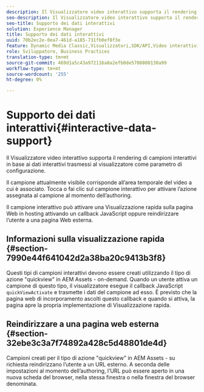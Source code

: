 ```yaml
---
description: Il Visualizzatore video interattivo supporta il rendering di campioni interattivi in base ai dati interattivi trasmessi al visualizzatore come parametro di configurazione.
seo-description: Il Visualizzatore video interattivo supporta il rendering di campioni interattivi in base ai dati interattivi trasmessi al visualizzatore come parametro di configurazione.
seo-title: Supporto dei dati interattivi
solution: Experience Manager
title: Supporto dei dati interattivi
uuid: 70b2ec2e-0ea7-461d-a185-731fb0ef8f3e
feature: Dynamic Media Classic,Visualizzatori,SDK/API,Video interattivi
role: Sviluppatore, Business Practices
translation-type: tm+mt
source-git-commit: 469d1a5c43a972116a8a2efb0de5708800130a99
workflow-type: tm+mt
source-wordcount: '255'
ht-degree: 0%

---
```



# Supporto dei dati interattivi{#interactive-data-support}

Il Visualizzatore video interattivo supporta il rendering di campioni interattivi in base ai dati interattivi trasmessi al visualizzatore come parametro di configurazione.

Il campione attualmente visibile corrisponde all’area temporale del video a cui è associato. Tocca o fai clic sul campione interattivo per attivare l’azione assegnata al campione al momento dell’authoring.

Il campione interattivo può attivare una Visualizzazione rapida sulla pagina Web in hosting attivando un callback JavaScript oppure reindirizzare l’utente a una pagina Web esterna.

## Informazioni sulla visualizzazione rapida {#section-7990e44f641042d2a38ba20c9413b3f8}

Questi tipi di campioni interattivi devono essere creati utilizzando il tipo di azione &quot;quickview&quot; in AEM Assets - on-demand. Quando un utente attiva un campione di questo tipo, il visualizzatore esegue il callback JavaScript `quickViewActivate` e trasmette i dati del campione ad esso. È previsto che la pagina web di incorporamento ascolti questo callback e quando si attiva, la pagina apre la propria implementazione di Visualizzazione rapida.

## Reindirizzare a una pagina web esterna {#section-32ebe3c3a7f74892a428c5d48801de4d}

Campioni creati per il tipo di azione &quot;quickview&quot; in AEM Assets - su richiesta reindirizzano l’utente a un URL esterno. A seconda delle impostazioni al momento dell’authoring, l’URL può essere aperto in una nuova scheda del browser, nella stessa finestra o nella finestra del browser denominata.

